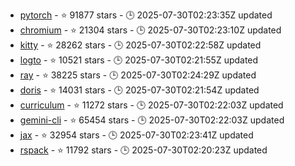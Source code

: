 - [pytorch](https://github.com/pytorch/pytorch) - ⭐ 91877 stars - 🕒 2025-07-30T02:23:35Z updated
- [chromium](https://github.com/chromium/chromium) - ⭐ 21304 stars - 🕒 2025-07-30T02:23:10Z updated
- [kitty](https://github.com/kovidgoyal/kitty) - ⭐ 28262 stars - 🕒 2025-07-30T02:22:58Z updated
- [logto](https://github.com/logto-io/logto) - ⭐ 10521 stars - 🕒 2025-07-30T02:21:55Z updated
- [ray](https://github.com/ray-project/ray) - ⭐ 38225 stars - 🕒 2025-07-30T02:24:29Z updated
- [doris](https://github.com/apache/doris) - ⭐ 14031 stars - 🕒 2025-07-30T02:21:54Z updated
- [curriculum](https://github.com/TheOdinProject/curriculum) - ⭐ 11272 stars - 🕒 2025-07-30T02:22:03Z updated
- [gemini-cli](https://github.com/google-gemini/gemini-cli) - ⭐ 65454 stars - 🕒 2025-07-30T02:22:03Z updated
- [jax](https://github.com/jax-ml/jax) - ⭐ 32954 stars - 🕒 2025-07-30T02:23:41Z updated
- [rspack](https://github.com/web-infra-dev/rspack) - ⭐ 11792 stars - 🕒 2025-07-30T02:20:23Z updated
